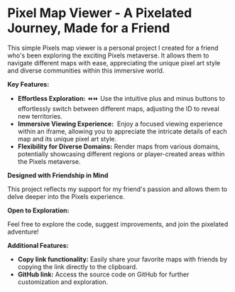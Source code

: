 # Pixel Map Viewer - A Pixelated Journey, Made for a Friend

This simple Pixels map viewer is a personal project I created for a friend who's been exploring the exciting Pixels metaverse. It allows them to navigate different maps with ease, appreciating the unique pixel art style and diverse communities within this immersive world.

**Key Features:**

- **Effortless Exploration:** ⏪⏩ Use the intuitive plus and minus buttons to effortlessly switch between different maps, adjusting the ID to reveal new territories.
- **Immersive Viewing Experience:** ️ Enjoy a focused viewing experience within an iframe, allowing you to appreciate the intricate details of each map and its unique pixel art style.
- **Flexibility for Diverse Domains:** Render maps from various domains, potentially showcasing different regions or player-created areas within the Pixels metaverse.

**Designed with Friendship in Mind**

This project reflects my support for my friend's passion and allows them to delve deeper into the Pixels experience.

**Open to Exploration:**

Feel free to explore the code, suggest improvements, and join the pixelated adventure!

**Additional Features:**

- **Copy link functionality:** Easily share your favorite maps with friends by copying the link directly to the clipboard.
- **GitHub link:** Access the source code on GitHub for further customization and exploration.
